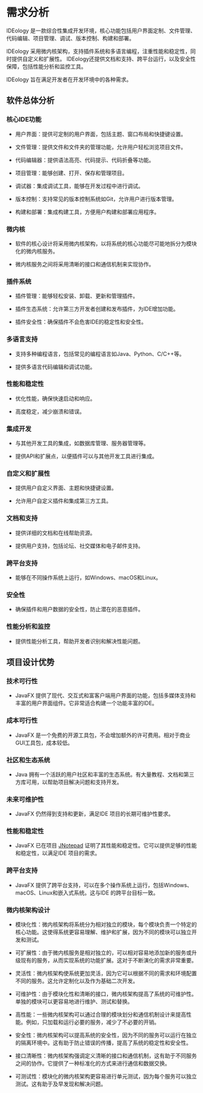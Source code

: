 # 需求分析

IDEology 是一款综合性集成开发环境，核心功能包括用户界面定制、文件管理、代码编辑、项目管理、调试、版本控制、构建和部署。

IDEology 采用微内核架构，支持插件系统和多语言编程，注重性能和稳定性，同时提供自定义和扩展性。 IDEology还提供文档和支持、跨平台运行，以及安全性保障，包括性能分析和监控工具。

IDEology 旨在满足开发者在开发环境中的各种需求。

## 软件总体分析

### 核心IDE功能
 - 用户界面：提供可定制的用户界面，包括主题、窗口布局和快捷键设置。


 - 文件管理：提供文件和文件夹的管理功能，允许用户轻松浏览项目文件。


 - 代码编辑器：提供语法高亮、代码提示、代码折叠等功能。


 - 项目管理：能够创建、打开、保存和管理项目。


 - 调试器：集成调试工具，能够在开发过程中进行调试。


 - 版本控制：支持常见的版本控制系统如Git，允许用户进行版本管理。


 - 构建和部署：集成构建工具，方便用户构建和部署应用程序。


### 微内核
- 软件的核心设计将采用微内核架构，以将系统的核心功能尽可能地拆分为模块化的微内核服务。


- 微内核服务之间将采用清晰的接口和通信机制来实现协作。

### 插件系统
- 插件管理：能够轻松安装、卸载、更新和管理插件。


- 插件生态系统：允许第三方开发者创建和发布插件，为IDE增加功能。


- 插件安全性：确保插件不会危害IDE的稳定性和安全性。


### 多语言支持
- 支持多种编程语言，包括常见的编程语言如Java、Python、C/C++等。


- 提供多语言代码编辑和调试功能。


### 性能和稳定性
- 优化性能，确保快速启动和响应。


- 高度稳定，减少崩溃和错误。


### 集成开发
- 与其他开发工具的集成，如数据库管理、服务器管理等。


- 提供API和扩展点，以便插件可以与其他开发工具进行集成。


### 自定义和扩展性
- 提供用户自定义界面、主题和快捷键设置。


- 允许用户自定义插件和集成第三方工具。


### 文档和支持
- 提供详细的文档和在线帮助资源。


- 提供用户支持，包括论坛、社交媒体和电子邮件支持。


### 跨平台支持
- 能够在不同操作系统上运行，如Windows、macOS和Linux。


### 安全性
- 确保插件和用户数据的安全性，防止潜在的恶意插件。


### 性能分析和监控
- 提供性能分析工具，帮助开发者识别和解决性能问题。


## 项目设计优势

### 技术可行性
- JavaFX 提供了现代、交互式和富客户端用户界面的功能，包括多媒体支持和丰富的用户界面组件。它非常适合构建一个功能丰富的IDE。


### 成本可行性
- JavaFX 是一个免费的开源工具包，不会增加额外的许可费用。相对于商业GUI工具包，成本较低。


### 社区和生态系统  
- Java 拥有一个活跃的用户社区和丰富的生态系统。有大量教程、文档和第三方库可用，以帮助项目解决问题和支持开发。


### 未来可维护性
- JavaFX 仍然得到支持和更新，满足IDE 项目的长期可维护性要求。


### 性能和稳定性
- JavaFX 已在项目 [JNotepad](https://gitee.com/jcnc-org/JNotepad) 证明了其性能和稳定性。它可以提供足够的性能和稳定性，以满足IDE 项目的需求。


### 跨平台支持
- JavaFX 提供了跨平台支持，可以在多个操作系统上运行，包括Windows、macOS、Linux和嵌入式系统。这与IDE 的跨平台目标一致。


### 微内核架构设计  
- 模块化性：微内核架构将系统分为相对独立的模块，每个模块负责一个特定的核心功能。这使得系统更容易理解、维护和扩展，因为不同的模块可以独立开发和测试。


- 可扩展性：由于微内核服务是相对独立的，可以相对容易地添加新的服务或升级现有的服务，从而实现系统的功能扩展。这对于不断演化的需求非常重要。


- 灵活性：微内核架构使系统更加灵活，因为它可以根据不同的需求和环境配置不同的服务。这允许定制化以及作为基础二次开发。


- 可维护性：由于模块化性和清晰的接口，微内核架构提高了系统的可维护性。单独的模块可以更容易地进行维护、测试和替换。


- 高性能：一些微内核架构可以通过合理的模块划分和通信机制设计来提高性能。例如，只加载和运行必要的服务，减少了不必要的开销。


- 安全性：微内核架构可以提高系统的安全性，因为不同的服务可以运行在独立的隔离环境中。这有助于防止错误的传播，提高了系统的稳定性和安全性。


- 接口清晰性：微内核架构强调定义清晰的接口和通信机制，这有助于不同服务之间的协作。它提供了一种标准化的方式来进行通信和数据交换。


- 可测试性：模块化的微内核架构更容易进行单元测试，因为每个服务可以独立测试。这有助于及早发现和解决问题。


